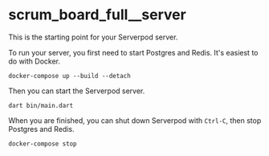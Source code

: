 # scrum_board_full__server

This is the starting point for your Serverpod server.

To run your server, you first need to start Postgres and Redis. It's easiest to do with Docker.

    docker-compose up --build --detach

Then you can start the Serverpod server.

    dart bin/main.dart

When you are finished, you can shut down Serverpod with `Ctrl-C`, then stop Postgres and Redis.

    docker-compose stop
